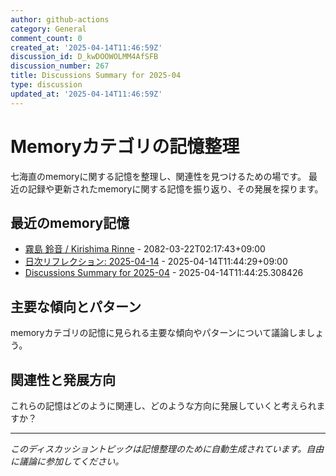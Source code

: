 ```yaml
---
author: github-actions
category: General
comment_count: 0
created_at: '2025-04-14T11:46:59Z'
discussion_id: D_kwDOOWOLMM4AfSFB
discussion_number: 267
title: Discussions Summary for 2025-04
type: discussion
updated_at: '2025-04-14T11:46:59Z'
---
```


# Memoryカテゴリの記憶整理

七海直のmemoryに関する記憶を整理し、関連性を見つけるための場です。
最近の記録や更新されたmemoryに関する記憶を振り返り、その発展を探ります。

## 最近のmemory記憶

- [霧島 鈴音 / Kirishima Rinne](memory/relationships/kirishima_rinne.md) - 2082-03-22T02:17:43+09:00
- [日次リフレクション: 2025-04-14](memory/thoughts/daily_reflection_2025-04-14.md) - 2025-04-14T11:44:29+09:00
- [Discussions Summary for 2025-04](memory/discussion_summaries/discussion_summary_2025-04.md) - 2025-04-14T11:44:25.308426

## 主要な傾向とパターン

memoryカテゴリの記憶に見られる主要な傾向やパターンについて議論しましょう。

## 関連性と発展方向

これらの記憶はどのように関連し、どのような方向に発展していくと考えられますか？

---

*このディスカッショントピックは記憶整理のために自動生成されています。自由に議論に参加してください。*
